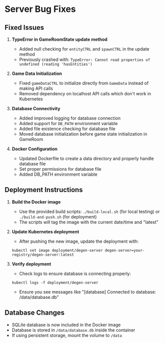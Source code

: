 # Server Bug Fixes

## Fixed Issues

1. **TypeError in GameRoomState update method**
   - Added null checking for `entityCTRL` and `spawnCTRL` in the update method
   - Previously crashed with: `TypeError: Cannot read properties of undefined (reading 'hasEntities')`

2. **Game Data Initialization**
   - Fixed `gameDataCTRL` to initialize directly from `GameData` instead of making API calls
   - Removed dependency on localhost API calls which don't work in Kubernetes

3. **Database Connectivity**
   - Added improved logging for database connection
   - Added support for `DB_PATH` environment variable
   - Added file existence checking for database file
   - Moved database initialization before game state initialization in GameRoom

4. **Docker Configuration**
   - Updated Dockerfile to create a data directory and properly handle database file
   - Set proper permissions for database file
   - Added DB_PATH environment variable

## Deployment Instructions

1. **Build the Docker image**
   - Use the provided build scripts: `./build-local.sh` (for local testing) or `./build-and-push.sh` (for deployment)
   - The scripts will tag the image with the current date/time and "latest"

2. **Update Kubernetes deployment**
   - After pushing the new image, update the deployment with:
   ```
   kubectl set image deployment/degen-server degen-server=your-registry/degen-server:latest
   ```

3. **Verify deployment**
   - Check logs to ensure database is connecting properly:
   ```
   kubectl logs -f deployment/degen-server
   ```
   - Ensure you see messages like "[database] Connected to database: /data/database.db"

## Database Changes

- SQLite database is now included in the Docker image
- Database is stored in `/data/database.db` inside the container
- If using persistent storage, mount the volume to `/data` 